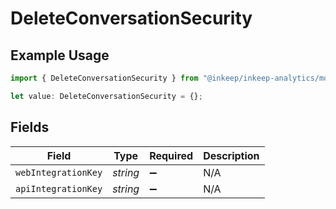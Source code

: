 # DeleteConversationSecurity

## Example Usage

```typescript
import { DeleteConversationSecurity } from "@inkeep/inkeep-analytics/models/operations";

let value: DeleteConversationSecurity = {};
```

## Fields

| Field               | Type                | Required            | Description         |
| ------------------- | ------------------- | ------------------- | ------------------- |
| `webIntegrationKey` | *string*            | :heavy_minus_sign:  | N/A                 |
| `apiIntegrationKey` | *string*            | :heavy_minus_sign:  | N/A                 |